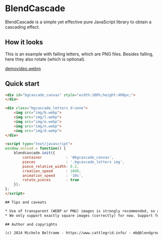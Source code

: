 # BlendCascade

BlendCascade is a simple yet effective pure JavaScript library to obtain a cascading effect.

## How it looks

This is an example with falling letters, which are PNG files. Besides falling, here they also rotate (which is optional).

[demovideo.webm](https://github.com/mc7244/BlendCascade/assets/86221/feec74e4-8a59-46ba-9657-78690a79164b)

## Quick start

```html
<div id="bgcascade_canvas" style="width:100%;height:400px;">
</div>

<div class="bgcascade_letters d-none">
    <img src="img/b.webp">
    <img src="img/l.webp">
    <img src="img/e.webp">
    <img src="img/n.webp">
    <img src="img/d.webp">
</div>

<script type="text/javascript">
window.onload = function() {
    blendcascade.init({
        container           : '#bgcascade_canvas',
        pieces              : '.bgcascade_letters img',
        piece_relative_width: 0.2,
        creation_speed      : 1000,
        animation_speed     : '10s',
        rotate_pieces       : true
    });
};
</script>

## Tips and caveats

* Use of transparent (WEBP or PNG) images is strongly recommended, so any collision will look good.
* We only support exactly square images (correctly) for now. Support for rectangular images is planned. 

## Author and copyrights

(c) 2024 Michele Beltrame - https://www.cattlegrid.info/ - mb@blendgroup.it
